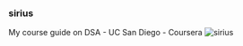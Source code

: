 ### sirius
My course guide on DSA - UC San Diego - Coursera
![sirius](https://s6.favim.com/orig/151101/hp-padfoot-sirius-black-harry-potter-Favim.com-3509136.jpg)

 